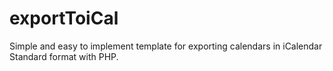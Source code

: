 # exportToiCal
Simple and easy to implement template for exporting calendars in iCalendar Standard format with PHP.
